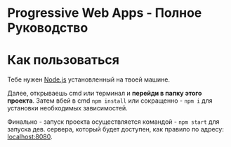 # Progressive Web Apps - Полное Руководство

# Как пользоваться
Тебе нужен [Node.js](https://nodejs.org) установленный на твоей машине. 

Далее, открываешь cmd или терминал и  **перейди в папку этого проекта**. Затем вбей в cmd `npm install` или сокращенно - `npm i`  для установки необходимых зависимостей.

Финально - запуск проекта осуществляется командой - `npm start` для запуска дев. сервера, который будет доступен, как правило по адресу: [localhost:8080](http://localhost:8080).
